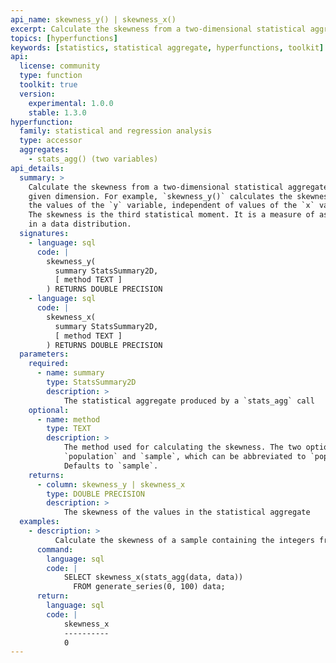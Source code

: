 ```yaml
---
api_name: skewness_y() | skewness_x()
excerpt: Calculate the skewness from a two-dimensional statistical aggregate for the dimension specified
topics: [hyperfunctions]
keywords: [statistics, statistical aggregate, hyperfunctions, toolkit]
api:
  license: community
  type: function
  toolkit: true
  version:
    experimental: 1.0.0
    stable: 1.3.0
hyperfunction:
  family: statistical and regression analysis
  type: accessor
  aggregates:
    - stats_agg() (two variables)
api_details:
  summary: >
    Calculate the skewness from a two-dimensional statistical aggregate for the
    given dimension. For example, `skewness_y()` calculates the skewness for all
    the values of the `y` variable, independent of values of the `x` variable.
    The skewness is the third statistical moment. It is a measure of asymmetry
    in a data distribution.
  signatures:
    - language: sql
      code: |
        skewness_y(
          summary StatsSummary2D,
          [ method TEXT ]
        ) RETURNS DOUBLE PRECISION
    - language: sql
      code: |
        skewness_x(
          summary StatsSummary2D,
          [ method TEXT ]
        ) RETURNS DOUBLE PRECISION
  parameters:
    required:
      - name: summary
        type: StatsSummary2D
        description: >
            The statistical aggregate produced by a `stats_agg` call
    optional:
      - name: method
        type: TEXT
        description: >
            The method used for calculating the skewness. The two options are
            `population` and `sample`, which can be abbreviated to `pop` or `samp`.
            Defaults to `sample`.
    returns:
      - column: skewness_y | skewness_x
        type: DOUBLE PRECISION
        description: >
            The skewness of the values in the statistical aggregate
  examples:
    - description: >
          Calculate the skewness of a sample containing the integers from 0 to 100.
      command:
        language: sql
        code: |
            SELECT skewness_x(stats_agg(data, data))
              FROM generate_series(0, 100) data;
      return:
        language: sql
        code: |
            skewness_x
            ----------
            0
---
```


